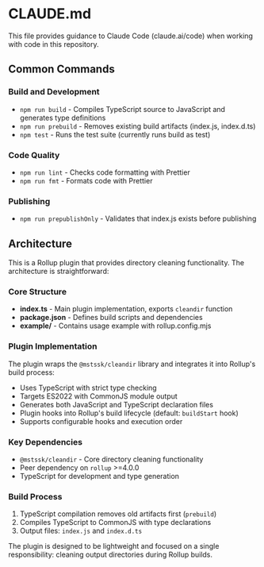 # CLAUDE.md

This file provides guidance to Claude Code (claude.ai/code) when working with code in this repository.

## Common Commands

### Build and Development
- `npm run build` - Compiles TypeScript source to JavaScript and generates type definitions
- `npm run prebuild` - Removes existing build artifacts (index.js, index.d.ts)
- `npm test` - Runs the test suite (currently runs build as test)

### Code Quality
- `npm run lint` - Checks code formatting with Prettier
- `npm run fmt` - Formats code with Prettier

### Publishing
- `npm run prepublishOnly` - Validates that index.js exists before publishing

## Architecture

This is a Rollup plugin that provides directory cleaning functionality. The architecture is straightforward:

### Core Structure
- **index.ts** - Main plugin implementation, exports `cleandir` function
- **package.json** - Defines build scripts and dependencies
- **example/** - Contains usage example with rollup.config.mjs

### Plugin Implementation
The plugin wraps the `@mstssk/cleandir` library and integrates it into Rollup's build process:

- Uses TypeScript with strict type checking
- Targets ES2022 with CommonJS module output
- Generates both JavaScript and TypeScript declaration files
- Plugin hooks into Rollup's build lifecycle (default: `buildStart` hook)
- Supports configurable hooks and execution order

### Key Dependencies
- `@mstssk/cleandir` - Core directory cleaning functionality
- Peer dependency on `rollup` >=4.0.0
- TypeScript for development and type generation

### Build Process
1. TypeScript compilation removes old artifacts first (`prebuild`)
2. Compiles TypeScript to CommonJS with type declarations
3. Output files: `index.js` and `index.d.ts`

The plugin is designed to be lightweight and focused on a single responsibility: cleaning output directories during Rollup builds.
